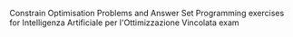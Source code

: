 Constrain Optimisation Problems and Answer Set Programming exercises for Intelligenza Artificiale per l'Ottimizzazione Vincolata exam
